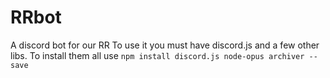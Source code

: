# RRbot
A discord bot for our RR
To use it you must have discord.js and a few other libs.
To install them all use `npm install discord.js node-opus archiver --save`
